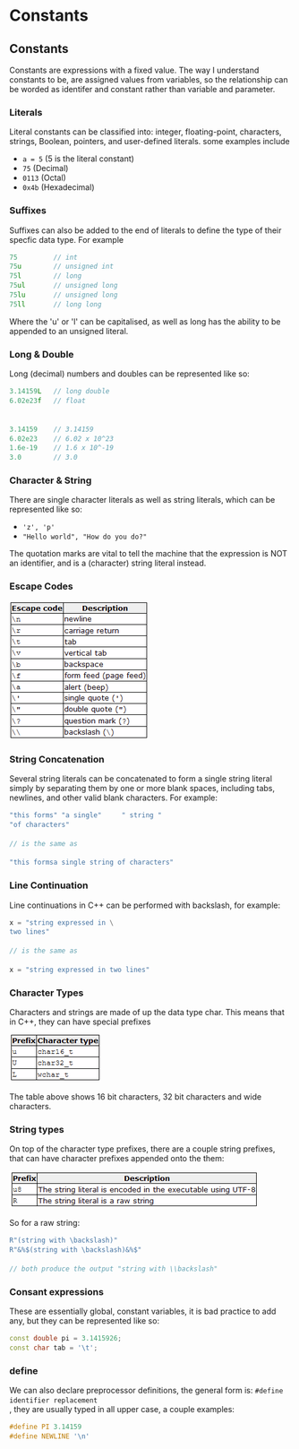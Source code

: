 # Constants

## Constants

Constants are expressions with a fixed value. The way I understand constants to be, are assigned values from variables, so the relationship can be worded as identifer and constant rather than variable and parameter.

### Literals

Literal constants can be classified into: integer, floating-point, characters, strings, Boolean, pointers, and user-defined literals. some examples include

* `a = 5` \(5 is the literal constant\)
* `75` \(Decimal\)
* `0113` \(Octal\)
* `0x4b` \(Hexadecimal\)

### Suffixes

Suffixes can also be added to the end of literals to define the type of their specfic data type. For example

```cpp
75         // int
75u        // unsigned int
75l        // long
75ul       // unsigned long 
75lu       // unsigned long
75ll       // long long
```

Where the 'u' or 'l' can be capitalised, as well as long has the ability to be appended to an unsigned literal. 

### Long & Double

Long \(decimal\) numbers and doubles can be represented like so:

```cpp
3.14159L   // long double
6.02e23f   // float


3.14159    // 3.14159
6.02e23    // 6.02 x 10^23
1.6e-19    // 1.6 x 10^-19
3.0        // 3.0 
```

### **Character & String**

There are single character literals as well as string literals, which can be represented like so:

* `'z', 'p'`
* `"Hello world", "How do you do?"`

The quotation marks are vital to tell the machine that the expression is NOT an identifier, and is a \(character\) string literal instead.

### Escape Codes

![](../../../../.gitbook/assets/image%20%281%29.png)

### String Concatenation

Several string literals can be concatenated to form a single string literal simply by separating them by one or more blank spaces, including tabs, newlines, and other valid blank characters. For example:

```cpp
"this forms" "a single"     " string "
"of characters"

// is the same as

"this formsa single string of characters"
```

### Line Continuation

Line continuations in C++ can be performed with backslash, for example:

```cpp
x = "string expressed in \
two lines"

// is the same as

x = "string expressed in two lines"
```

### Character Types

Characters and strings are made of up the data type char. This means that in C++, they can have special prefixes

![](../../../../.gitbook/assets/image%20%282%29.png)

The table above shows 16 bit characters, 32 bit characters and wide characters.

### String types

On top of the character type prefixes, there are a couple string prefixes, that can have character prefixes appended onto the them:

![](../../../../.gitbook/assets/image%20%283%29.png)

So for a raw string:

```cpp
R"(string with \backslash)"
R"&%$(string with \backslash)&%$"

// both produce the output "string with \\backslash"
```

### Consant expressions

These are essentially global, constant variables, it is bad practice to add any, but they can be represented like so:

```cpp
const double pi = 3.1415926;
const char tab = '\t';
```

### define

We can also declare preprocessor definitions, the general form is: `#define identifier replacement`  
, they are usually typed in all upper case, a couple examples:

```cpp
#define PI 3.14159
#define NEWLINE '\n'
```

